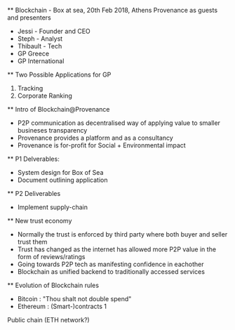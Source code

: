 ** Blockchain - Box at sea,
20th Feb 2018, Athens
Provenance as guests and presenters
- Jessi - Founder and CEO
- Steph - Analyst
- Thibault - Tech
- GP Greece
- GP International

** Two Possible Applications for GP
1. Tracking
2. Corporate Ranking


** Intro of Blockchain@Provenance
- P2P communication as decentralised way of applying value to smaller busineses transparency
- Provenance provides a platform and as a consultancy
- Provenance is for-profit for Social + Environmental impact

** P1 Delverables:
- System design for Box of Sea
- Document outlining application

** P2 Deliverables
- Implement supply-chain

** New trust economy
- Normally the trust is enforced by third party where both buyer and seller trust them
- Trust has changed as the internet has allowed more P2P value in the form of reviews/ratings
- Going towards P2P tech as manifesting confidence in eachother
- Blockchain as unified backend to traditionally accessed services

** Evolution of Blockchain rules
- Bitcoin : "Thou shalt not double spend"
- Ethereum : (Smart-)contracts
1

Public chain (ETH network?)


